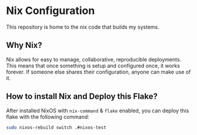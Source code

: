 # Nix Configuration

This repository is home to the nix code that builds my systems.


## Why Nix?

Nix allows for easy to manage, collaborative, reproducible deployments. This means that once something is setup and configured once, it works forever. If someone else shares their configuration, anyone can make use of it.


## How to install Nix and Deploy this Flake?

After installed NixOS with `nix-command` & `flake` enabled, you can deploy this flake with the following command:

```bash
sudo nixos-rebuild switch .#nixos-test
```

